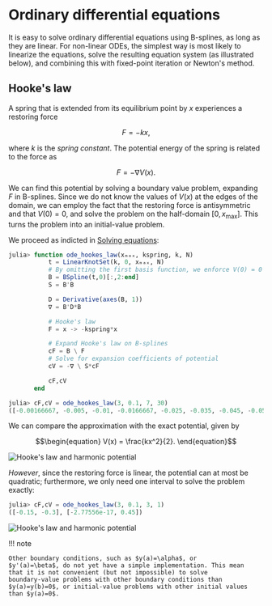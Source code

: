 # Ordinary differential equations

It is easy to solve ordinary differential equations using B-splines,
as long as they are linear. For non-linear ODEs, the simplest way is
most likely to linearize the equations, solve the resulting equation
system (as illustrated below), and combining this with fixed-point
iteration or Newton's method.

## Hooke's law

A spring that is extended from its equilibrium point by $x$
experiences a restoring force

$$\begin{equation}
F = -kx,
\end{equation}$$

where $k$ is the _spring constant_. The potential energy of the spring
is related to the force as

$$\begin{equation}
F = -\nabla V(x).
\end{equation}$$

We can find this potential by solving a boundary value problem,
expanding $F$ in B-splines. Since we do not know the values of $V(x)$
at the edges of the domain, we can employ the fact that the restoring
force is antisymmetric and that $V(0)=0$, and solve the problem on the
half-domain $[0,x_{\textrm{max}}]$. This turns the problem into an
initial-value problem.

We proceed as indicted in [Solving equations](@ref):

```julia
julia> function ode_hookes_law(xₘₐₓ, kspring, k, N)
           t = LinearKnotSet(k, 0, xₘₐₓ, N)
           # By omitting the first basis function, we enforce V(0) = 0
           B = BSpline(t,0)[:,2:end]
           S = B'B

           D = Derivative(axes(B, 1))
           ∇ = B'D*B

           # Hooke's law
           F = x -> -kspring*x

           # Expand Hooke's law on B-splines
           cF = B \ F
           # Solve for expansion coefficients of potential
           cV = -∇ \ S*cF

           cF,cV
       end

julia> cF,cV = ode_hookes_law(3, 0.1, 7, 30)
([-0.00166667, -0.005, -0.01, -0.0166667, -0.025, -0.035, -0.045, -0.055, -0.065, -0.075  …  -0.235, -0.245, -0.255, -0.265, -0.275, -0.283333, -0.29, -0.295, -0.298333, -0.3], [1.02078e-16, 6.66667e-5, 0.000366667, 0.00116667, 0.00283333, 0.00583333, 0.00983333, 0.0148333, 0.0208333, 0.0278333  …  0.275833, 0.299833, 0.324833, 0.350833, 0.377833, 0.401167, 0.420367, 0.435067, 0.445, 0.45])
```

We can compare the approximation with the exact potential, given by

$$\begin{equation}
V(x) = \frac{kx^2}{2}.
\end{equation}$$

![Hooke's law and harmonic potential](figures/hookes-law-7-30.svg)

_However_, since the restoring force is linear, the potential can at
most be quadratic; furthermore, we only need one interval to solve the
problem exactly:

```julia
julia> cF,cV = ode_hookes_law(3, 0.1, 3, 1)
([-0.15, -0.3], [-2.77556e-17, 0.45])
```

![Hooke's law and harmonic potential](figures/hookes-law-3-1.svg)

!!! note

    Other boundary conditions, such as $y(a)=\alpha$, or
    $y'(a)=\beta$, do not yet have a simple implementation. This mean
    that it is not convenient (but not impossible) to solve
    boundary-value problems with other boundary conditions than
    $y(a)=y(b)=0$, or initial-value problems with other initial values
    than $y(a)=0$.
